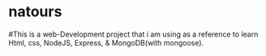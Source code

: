 # natours

#This is a web-Development project that i am using as a reference to learn Html, css, NodeJS, Express, & MongoDB(with mongoose).
